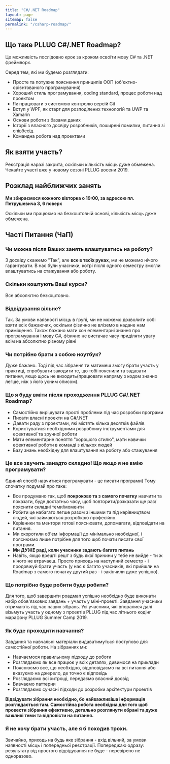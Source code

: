 ```yaml
---
title: "C#/.NET Roadmap"
layout: page
sitemap: false
permalink: "/csharp-roadmap/"
---
```


## Що таке PLLUG C#/.NET Roadmap?

Це можливість послідовно крок за кроком освоїти мову С# та .NET фреймворк. 

Серед тем, які ми будемо розглядати:
 * Просте та потужне пояснення принципів ООП (об'єктно-орієнтованого програмування)
 * Хороший стиль програмування, coding standard, процес роботи над проектом
 * Як працювати з системою контролю версій Git
 * Вступ у WPF, як старт для розподілених технологій та UWP та Xamarin
 * Основи роботи з базами даних
 * Історії з власного досвіду розробників, поширені помилки, питання зі співбесід 
 * Командна робота над проектами 

## Як взяти участь?
Реєстрація наразі закрита, оскільки кількість місць дуже обмежена. Чекайте участі вже у новому сезоні PLLUG восени 2019.
 
## Розклад найближчих занять

**Ми збираємося кожного вівторка о 19:00, за адресою пл. Петрушевича 3, 6 поверх**   

Оскільки ми працюємо на безкоштовній основі, кількість місць дуже обмежена.

## Часті Питання (ЧаП)
### Чи можна після Ваших занять влаштуватись на роботу?

З досвіду скажемо  "Так", але **все в твоїх руках**, ми не можемо нічого гарантувати. В нас були учасники, котрі після одного семестру змогли влаштуватись на стажування або роботу.

### Скільки коштують Ваші курси?

Все абсолютно безкоштовно.

### Відвідування вільне?

Так. За умови наявності місць в групі, ми не можемо дозволити собі взяти всіх бажаючих, оскільки фізично не вліземо в надане нам приміщення.
Також бажано мати хоч елементарні знання про програмування і мову C#, фізично не вистачає часу приділяти увагу всім на абсолютно різному рівні

### Чи потрібно брати з собою ноутбук?

Дуже бажано. Тоді під час зібрання ти матимеш змогу брати участь у практиці, спробувати закодити те, що тобі пояснили та задавати питання, якщо щось не виходить(працювати напряму з кодом значно легше, ніж з його усним описом).

### Що я буду вміти після проходження PLLUG C#/.NET Roadmap?
 * Самостійно вирішувати прості проблеми під час розробки програми 
 * Писати власні проекти на C#/.NET
 * Давати раду з проектами, які містять кілька десятків файлів
 * Користуватися необхідними розробнику інструментами для ефективної та зручної роботи
 * Мати елементарне поняття "хорошого стилю", мати навички ефективної роботи в команді з кількох людей
 * Базу знань необхідну для влаштування на роботу або стажування
 
### Це все звучить занадто складно! Що якщо я не вмію програмувати?
Єдиний спосіб навчитися програмувати - це писати програми) Тому спочатку подумай про таке:

 * Все продумано так, щоб **покроково та з самого початку** навчити та показати, буде достатньо часу, щоб повторити/розказати ще раз/пояснити складні теми/моменти
 * Робити це набагато легше разом з іншими та під керівництвом людей, які займаються розробкою професійно.
 * Керівники та ментори готові пояснювати, допомагати, відповідати на питання.
 * Ми скоротили об'єм інформації до мінімально необхідної, і пояснюємо лише потрібне для того щоб почати писати свої програми.
 * **Ми ДУЖЕ раді, коли учасники задають багато питань**
 * Навіть, якщо врешті решт з будь якої причини у тебе не вийде - ти ж нічого не втрачаєш. Просто приходь на наступний семестр - і продовжуй брати участь (у нас є багато учасників, які прийшли на Roadmap з самого початку другий раз - і закінчили дуже успішно).
 
### Що потрібно буде робити буде робити?

Для того, щоб завершити роадмап успішно необхідно буде виконати набір обов'язкових завдань + участь у міні-проекті. Завдання учасники отримають під час наших зібрань.
Усі учасники, які впоралися далі візьмуть участь у одному з проектів PLLUG під час літнього кодінг марафону PLLUG Summer Camp 2019.

### Як буде проходити навчання?

Завдання та навчальні матеріали видаватимуться поступово для самостійної роботи. На зібраннях ми: 
  
  * Навчаємося правильному підходу до роботи
  * Розглядаємо як все працює у всіх деталях, дивимося на приклади
  * Пояснюємо все, що необхідно, відрповідаємо на всі питання або вказуємо на джерело, де точно є відповідь
  * Розглядаємо всі хитрощі, передаємо власний досвід
  * Вивчаємо паттерни
  * Розглядаємо сучасні підходи до розробки архітектури проектів

**Відвідувати зібрання необхідно, бо найважливіша інформація розглядається там. Самостійна робота необхідна для того щоб провести зібрання ефективно, детально розглянути обрані та дуже важливі теми та відповісти на питання.** 


### Я не хочу брати участь, але я б походив трохи.

Звичайно, приходь на будь яке зібрання - вхід вільний, за умови наявності місць і попередньої реєстрації. Попереджаю одразу: результату від простого відвідування не буде - перевірено не одноразово. 
